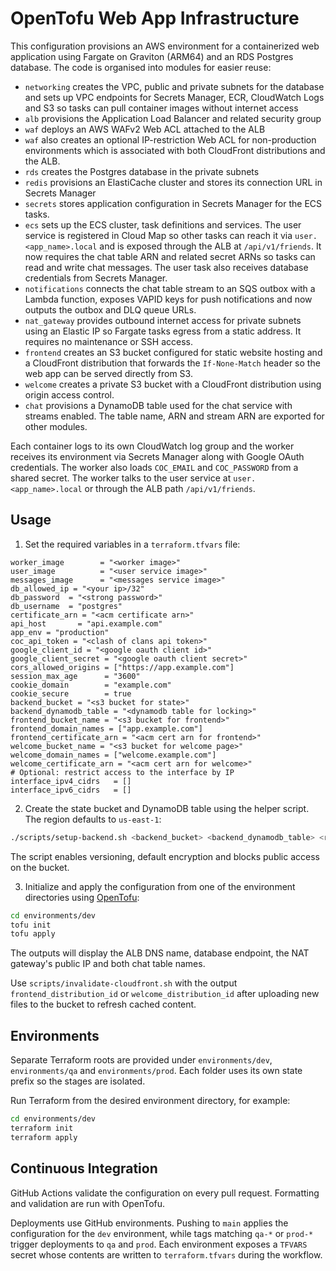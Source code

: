 # OpenTofu Web App Infrastructure


This configuration provisions an AWS environment for a containerized web application using Fargate on Graviton (ARM64) and an RDS Postgres database. The code is organised into modules for easier reuse:

- `networking` creates the VPC, public and private subnets for the database and sets up VPC
  endpoints for Secrets Manager, ECR, CloudWatch Logs and S3 so tasks can pull
  container images without internet access
- `alb` provisions the Application Load Balancer and related security group
- `waf` deploys an AWS WAFv2 Web ACL attached to the ALB
- `waf` also creates an optional IP-restriction Web ACL for non-production
  environments which is associated with both CloudFront distributions and the
  ALB.
- `rds` creates the Postgres database in the private subnets
- `redis` provisions an ElastiCache cluster and stores its connection URL in Secrets Manager
- `secrets` stores application configuration in Secrets Manager for the ECS tasks.
- `ecs` sets up the ECS cluster, task definitions and services. The user service is registered in Cloud Map so other tasks can reach it via `user.<app_name>.local` and is exposed through the ALB at `/api/v1/friends`. It now requires the chat table ARN and related secret ARNs so tasks can read and write chat messages.
  The user task also receives database credentials from Secrets Manager.
- `notifications` connects the chat table stream to an SQS outbox with a Lambda function, exposes VAPID keys for push notifications and now outputs the outbox and DLQ queue URLs.
- `nat_gateway` provides outbound internet access for private subnets using an Elastic IP so Fargate tasks egress from a static address. It requires no maintenance or SSH access.
- `frontend` creates an S3 bucket configured for static website hosting and a CloudFront distribution that forwards the `If-None-Match` header so the web app can be served directly from S3.
- `welcome` creates a private S3 bucket with a CloudFront distribution using origin access control.
- `chat` provisions a DynamoDB table used for the chat service with streams enabled. The table name, ARN and stream ARN are exported for other modules.

Each container logs to its own CloudWatch log group and the worker receives its environment via Secrets Manager along with Google OAuth credentials. The worker also loads `COC_EMAIL` and `COC_PASSWORD` from a shared secret. The worker talks to the user service at `user.<app_name>.local` or through the ALB path `/api/v1/friends`.
## Usage
1. Set the required variables in a `terraform.tfvars` file:

```hcl
worker_image        = "<worker image>"
user_image          = "<user service image>"
messages_image      = "<messages service image>"
db_allowed_ip = "<your ip>/32"
db_password  = "<strong password>"
db_username  = "postgres"
certificate_arn = "<acm certificate arn>"
api_host       = "api.example.com"
app_env = "production"
coc_api_token = "<clash of clans api token>"
google_client_id = "<google oauth client id>"
google_client_secret = "<google oauth client secret>"
cors_allowed_origins = ["https://app.example.com"]
session_max_age      = "3600"
cookie_domain        = "example.com"
cookie_secure        = true
backend_bucket = "<s3 bucket for state>"
backend_dynamodb_table = "<dynamodb table for locking>"
frontend_bucket_name = "<s3 bucket for frontend>"
frontend_domain_names = ["app.example.com"]
frontend_certificate_arn = "<acm cert arn for frontend>"
welcome_bucket_name = "<s3 bucket for welcome page>"
welcome_domain_names = ["welcome.example.com"]
welcome_certificate_arn = "<acm cert arn for welcome>"
# Optional: restrict access to the interface by IP
interface_ipv4_cidrs   = []
interface_ipv6_cidrs   = []
```

2. Create the state bucket and DynamoDB table using the helper script. The
   region defaults to `us-east-1`:

```bash
./scripts/setup-backend.sh <backend_bucket> <backend_dynamodb_table> <region>
```
The script enables versioning, default encryption and blocks public access on
the bucket.

3. Initialize and apply the configuration from one of the environment directories using [OpenTofu](https://opentofu.org/):

```bash
cd environments/dev
tofu init
tofu apply
```

The outputs will display the ALB DNS name, database endpoint, the NAT gateway's
public IP and both chat table names.

Use `scripts/invalidate-cloudfront.sh` with the output `frontend_distribution_id` or `welcome_distribution_id` after uploading new files to the bucket to refresh cached content.

## Environments
Separate Terraform roots are provided under `environments/dev`, `environments/qa` and `environments/prod`. Each folder uses its own state prefix so the stages are isolated.

Run Terraform from the desired environment directory, for example:

```bash
cd environments/dev
terraform init
terraform apply
```

## Continuous Integration
GitHub Actions validate the configuration on every pull request. Formatting and validation are run with OpenTofu.

Deployments use GitHub environments. Pushing to `main` applies the configuration for the `dev` environment, while tags matching `qa-*` or `prod-*` trigger deployments to `qa` and `prod`. Each environment exposes a `TFVARS` secret whose contents are written to `terraform.tfvars` during the workflow.

